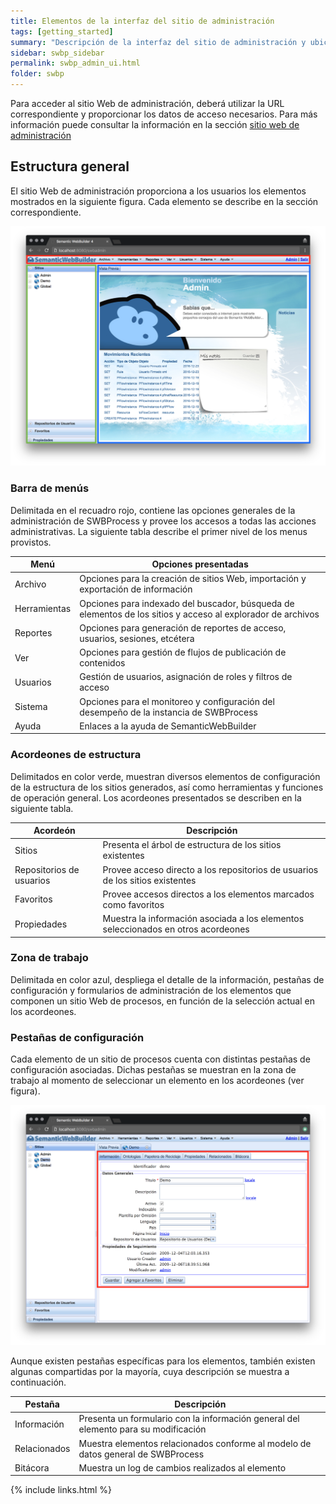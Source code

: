 ```yaml
---
title: Elementos de la interfaz del sitio de administración
tags: [getting_started]
summary: "Descripción de la interfaz del sitio de administración y ubicación de los componentes principales"
sidebar: swbp_sidebar
permalink: swbp_admin_ui.html
folder: swbp
---
```


Para acceder al sitio Web de administración, deberá utilizar la URL correspondiente y proporcionar los datos de acceso necesarios. Para más información puede consultar la información en la sección [sitio web de administración](http://localhost:4000/swbp_app_components.html#sitio-web-de-administarcin)

## Estructura general
El sitio Web de administración proporciona a los usuarios los elementos mostrados en la siguiente figura. Cada elemento se describe en la sección correspondiente.

![Interfaz de administración](images/screenshots/admin_ui.png)

### Barra de menús
Delimitada en el recuadro rojo, contiene las opciones generales de la administración de SWBProcess y provee los accesos a todas las acciones administrativas. La siguiente tabla describe el primer nivel de los menus provistos.

|Menú|Opciones presentadas|
|---|---|
|Archivo|Opciones para la creación de sitios Web, importación y exportación de información|
|Herramientas|Opciones para indexado del buscador, búsqueda de elementos de los sitios y acceso al explorador de archivos|
|Reportes|Opciones para generación de reportes de acceso, usuarios, sesiones, etcétera|
|Ver|Opciones para gestión de flujos de publicación de contenidos|
|Usuarios|Gestión de usuarios, asignación de roles y filtros de acceso|
|Sistema|Opciones para el monitoreo y configuración del desempeño de la instancia de SWBProcess|
|Ayuda|Enlaces a la ayuda de SemanticWebBuilder|

### Acordeones de estructura
Delimitados en color verde, muestran diversos elementos de configuración de la estructura de los sitios generados, así como herramientas y funciones de operación general. Los acordeones presentados se describen en la siguiente tabla.

|Acordeón|Descripción|
|---|---|
|Sitios|Presenta el árbol de estructura de los sitios existentes|
|Repositorios de usuarios|Provee acceso directo a los repositorios de usuarios de los sitios existentes|
|Favoritos|Provee accesos directos a los elementos marcados como favoritos|
|Propiedades|Muestra la información asociada a los elementos seleccionados en otros acordeones|

### Zona de trabajo
Delimitada en color azul, despliega el detalle de la información, pestañas de configuración y formularios de administración de los elementos que componen un sitio Web de procesos, en función de la selección actual en los acordeones.

### Pestañas de configuración
Cada elemento de un sitio de procesos cuenta con distintas pestañas de configuración asociadas. Dichas pestañas se muestran en la zona de trabajo al momento de seleccionar un elemento en los acordeones (ver figura).

![Pestañas de configuración](images/screenshots/admin_tabs.png)

Aunque existen pestañas específicas para los elementos, también existen algunas compartidas por la mayoría, cuya descripción se muestra a continuación.

|Pestaña|Descripción|
|---|---|
|Información|Presenta un formulario con la información general del elemento para su modificación|
|Relacionados|Muestra elementos relacionados conforme al modelo de datos general de SWBProcess|
|Bitácora|Muestra un log de cambios realizados al elemento|

{% include links.html %}
